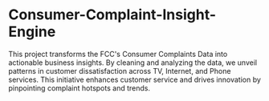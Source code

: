 # Consumer-Complaint-Insight-Engine
This project transforms the FCC's Consumer Complaints Data into actionable business insights. By cleaning and analyzing the data, we unveil patterns in customer dissatisfaction across TV, Internet, and Phone services. This initiative enhances customer service and drives innovation by pinpointing complaint hotspots and trends.
